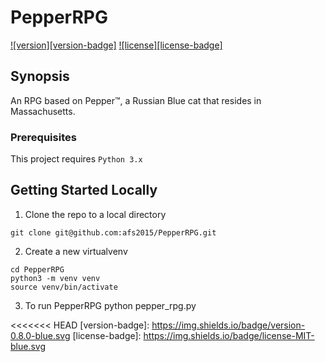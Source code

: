# PepperRPG
[![version][version-badge]][CHANGELOG] [![license][license-badge]][LICENSE]

## Synopsis
An RPG based on Pepper™, a Russian Blue cat that resides in Massachusetts.

### Prerequisites
This project requires `Python 3.x`

## Getting Started Locally

1. Clone the repo to a local directory

```
git clone git@github.com:afs2015/PepperRPG.git
```

2. Create a new virtualvenv

```
cd PepperRPG
python3 -m venv venv
source venv/bin/activate
```

3. To run PepperRPG
python pepper_rpg.py

[CHANGELOG]: ./CHANGELOG.md
[LICENSE]: ./LICENSE
<<<<<<< HEAD
[version-badge]: https://img.shields.io/badge/version-0.8.0-blue.svg
[license-badge]: https://img.shields.io/badge/license-MIT-blue.svg
